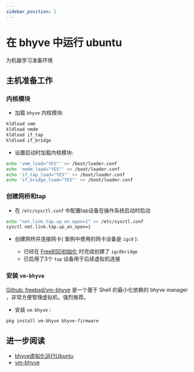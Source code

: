 ```yaml
---
sidebar_position: 2
---
```


# 在 bhyve 中运行 ubuntu

为机器学习准备环境

## 主机准备工作

### 内核模块

- 加载 `bhyve` 内核模块:

```bash
kldload vmm
kldload nmdm
kldload if_tap
kldload if_bridge
```

- 设置启动时加载内核模块:

```bash
echo 'vmm_load="YES"' >> /boot/loader.conf
echo 'nmdm_load="YES"' >> /boot/loader.conf
echo 'if_tap_load="YES"' >> /boot/loader.conf
echo 'if_bridge_load="YES"' >> /boot/loader.conf
```

### 创建网桥和tap

- 在 `/etc/sysctl.conf` 中配置tap设备在操作系统启动时启动 

```bash
echo "net.link.tap.up_on_open=1" >> /etc/sysctl.conf
sysctl net.link.tap.up_on_open=1
```

- 创建网桥并连接网卡( 案例中使用的网卡设备是 `igc0` ): 

  - 已经在 [FreeBSD初始化](../../os/freebsd/freebsd-init) 时完成创建了 `igc0bridge`
  - 已启用了3个 `tap` 设备用于后续虚拟机连接

### 安装 `vm-bhyve`

[Github: freebsd/vm-bhyve](https://github.com/freebsd/vm-bhyve) 是一个基于 Shell 的最小化依赖的 bhyve manager ，非常方便管理虚拟机，强烈推荐。

- 安装 `vm-bhyve` :

```bash
pkg install vm-bhyve bhyve-firmware
```

## 进一步阅读

- [bhyve虚拟化运行Ubuntu](https://docs.cloud-atlas.dev/discovery/freebsd/virtual/bhyve/bhyve_ubuntu.html)
- [vm-bhyve](https://docs.cloud-atlas.dev/discovery/freebsd/virtual/bhyve/vm-bhyve.html)
